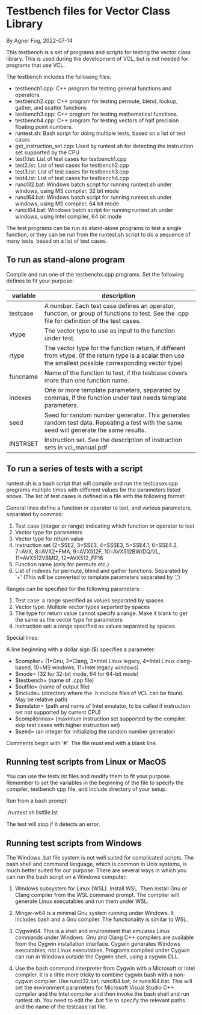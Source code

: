 # Testbench files for Vector Class Library

By Agner Fog, 2022-07-14

This testbench is a set of programs and scripts for testing the vector class library.
This is used during the development of VCL, but is not needed for programs that use VCL.

The testbench includes the following files:


* testbench1.cpp: C++ program for testing general functions and operators.
* testbench2.cpp: C++ program for testing permute, blend, lookup, gather, and scatter functions
* testbench3.cpp: C++ program for testing mathematical functions.
* testbench4.cpp: C++ program for testing vectors of half precision floating point numbers.
* runtest.sh:     Bash script for doing multiple tests, based on a list of test cases
* get_instruction_set.cpp: Used by runtest.sh for detecting the instruction set supported by the CPU
* test1.lst:      List of test cases for testbench1.cpp
* test2.lst:      List of test cases for testbench2.cpp
* test3.lst:      List of test cases for testbench3.cpp
* test4.lst:      List of test cases for testbench4.cpp
* runcl32.bat:    Windows batch script for running runtest.sh under windows, using MS compiler, 32 bit mode
* runcl64.bat:    Windows batch script for running runtest.sh under windows, using MS compiler, 64 bit mode
* runicl64.bat:   Windows batch script for running runtest.sh under windows, using Intel compiler, 64 bit mode


The test programs can be run as stand-alone programs to test a single function, or they can
be run from the runtest.sh script to do a sequence of many tests, based on a list of test cases.


## To run as stand-alone program

Compile and run one of the testbenchx.cpp programs. 
Set the following defines to fit your purpose:

| variable | description |
|----------|-------------|
| testcase | A number. Each test case defines an operator, function, or group of functions to test. See the .cpp file for definition of the test cases. |
| vtype    | The vector type to use as input to the function under test. |
| rtype    | The vector type for the function return, if different from vtype. (If the return type is a scalar then use the smallest possible corresponding vector type) |
| funcname | Name of the function to test, if the testcase covers more than one function name. |
| indexes  | One or more template parameters, separated by commas, if the function under test needs template parameters. |
| seed     | Seed for random number generator. This generates random test data. Repeating a test with the same seed will generate the same results. |
| INSTRSET | Instruction set. See the description of instruction sets in vcl_manual.pdf |


## To run a series of tests with a script

runtest.sh is a bash script that will compile and run the testcasex.cpp programs multiple
times with different values for the parameters listed above. The list of test cases is
defined in a file with the following format:

General lines define a function or operator to test, and various parameters, separated by commas:
1. Test case (integer or range) indicating which function or operator to test
2. Vector type for parameters
3. Vector type for return value
4. Instruction set (2=SSE2, 3=SSE3, 4=SSSE3, 5=SSE4.1, 6=SSE4.2, 7=AVX, 8=AVX2+FMA, 
   9=AVX512F, 10=AVX512BW/DQ/VL, 11=AVX512VBMI2, 12=AVX512_FP16
5. Function name (only for permute etc.)
6. List of indexes for permute, blend and gather functions. Separated by '+'
   (This will be converted to template parameters separated by ',')

Ranges can be specified for the following parameters:
1. Test case: a range specified as values separated by spaces
2. Vector type: Multiple vector types separted by spaces
3. The type for return value cannot specify a range.
   Make it blank to get the same as the vector type for parameters
4. Instruction set: a range specified as values separated by spaces

Special lines:

A line beginning with a dollar sign ($) specifies a parameter:
* $compiler= (1=Gnu, 2=Clang, 3=Intel Linux legacy, 4=Intel Linux clang-based, 10=MS windows, 11=Intel legacy windows)
* $mode= (32 for 32-bit mode, 64 for 64-bit mode)
* $testbench= (name of .cpp file)
* $outfile= (name of output file)
* $include= (directory where the .h include files of VCL can be found. May be relative path)
* $emulator= (path and name of Intel emulator, to be called if instruction set not supported by current CPU)
* $compilermax= (maximum instruction set supported by the compiler. skip test cases with higher instruction set)
* $seed= (an integer for initializing the random number generator)

Comments begin with '#'. The file must end with a blank line.


## Running test scripts from Linux or MacOS

You can use the testx.lst files and modify them to fit your purpose.
Remember to set the variables in the beginning of the file to specify
the compiler, testbench cpp file, and include directory of your setup.

Run from a bash prompt:

./runtest.sh listfile.lst

The test will stop if it detects an error.


## Running test scripts from Windows

The Windows .bat file system is not well suited for complicated scripts. 
The bash shell and command language, which is common in Unix systems, is
much better suited for our purpose. There are several ways in which you
can run the bash script on a Windows computer:

1. Windows subsystem for Linux (WSL). Install WSL. Then install Gnu or 
   Clang compiler from the WSL command prompt. The compiler will generate 
   Linux executables and run them under WSL.

2. Mingw-w64 is a minimal Gnu system running under Windows. It includes 
   bash and a Gnu compiler. The functionality is similar to WSL.

3. Cygwin64. This is a shell and environment that emulates Linux commands 
   under Windows. Gnu and Clang C++ compilers are available from the Cygwin
   installation interface.
   Cygwin generates Windows executables, not Linux executables.
   Programs compiled under Cygwin can run in Windows outside the Cygwin shell,
   using a cygwin DLL.
   
4. Use the bash command interpreter from Cygwin with a Microsoft or Intel compiler.
   It is a little more tricky to combine cygwin bash with a non-cygwin compiler.
   Use runcl32.bat, runcl64.bat, or runicl64.bat. This will set
   the environment parameters for Microsoft Visual Studio C++ compiler and the Intel compiler and then
   invoke the bash shell and run runtest.sh. You need to edit the .bat file to
   specify the relevant paths and the name of the testcase list file.


